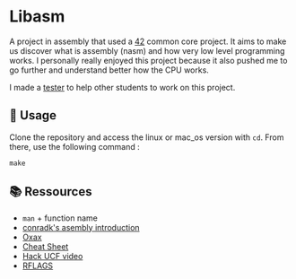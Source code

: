 # Libasm

A project in assembly that used a [42](https://42.fr/en/homepage/) common core project. It aims to make us discover what is assembly (nasm) and how very low level programming works. I personally really enjoyed this project because it also pushed me to go further and understand better how the CPU works.

I made a [tester](https://github.com/valentinllpz/Libasm_Unit_Tests) to help other students to work on this project.

## 🧭 Usage

Clone the repository and access the linux or mac_os version with `cd`. From there, use the following command :
```
make
```


## 📚 Ressources

- `man` + function name
- [conradk's asembly introduction](https://www.conradk.com/2017/06/06/x86-64-assembly-from-scratch.html?fbclid=IwAR291Q9OG8EqAbIfExhW1PLxMsepw3XAry7BmlfSwLBa3DUuQ3sEsJb7EWI)
- [Oxax](https://0xax.github.io/asm_1/)
- [Cheat Sheet](https://www.cs.uaf.edu/2017/fall/cs301/reference/x86_64.html)
- [Hack UCF video](https://www.youtube.com/watch?v=75gBFiFtAb8&ab_channel=HackUCF)
- [RFLAGS](https://fr.wikipedia.org/wiki/RFLAGS)
